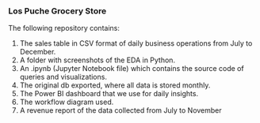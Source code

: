 ### Los Puche Grocery Store
The following repository contains: 
1) The sales table in CSV format of daily business operations from July to December.
2) A folder with screenshots of the EDA in Python.
3) An .ipynb (Jupyter Notebook file) which contains the source code of queries and visualizations. 
4) The original db exported, where all data is stored monthly.
5) The Power BI dashboard that we use for daily insights.
6) The workflow diagram used.
7) A revenue report of the data collected from July to November

